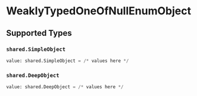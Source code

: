 # WeaklyTypedOneOfNullEnumObject


## Supported Types

### `shared.SimpleObject`

```python
value: shared.SimpleObject = /* values here */
```

### `shared.DeepObject`

```python
value: shared.DeepObject = /* values here */
```

